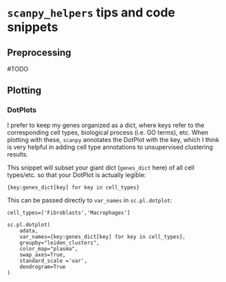 # `scanpy_helpers` tips and code snippets

## Preprocessing
#TODO

## Plotting
### DotPlots
I prefer to keep my genes organized as a dict, where keys refer to the corresponding cell types, biological process (i.e. GO terms), etc. When plotting with these, `scanpy` annotates the DotPlot with the key, which I think is very helpful in adding cell type annotations to unsupervised clustering results.

This snippet will subset your giant dict (`genes_dict` here) of all cell types/etc. so that your DotPlot is actually legible:
```
{key:genes_dict[key] for key in cell_types}
```
This can be passed directly to `var_names` in `sc.pl.dotplot`:
```
cell_types=['Fibroblasts','Macrophages']

sc.pl.dotplot(
    adata,
    var_names={key:genes_dict[key] for key in cell_types},
    groupby="leiden_clusters",
    color_map="plasma",
    swap_axes=True,
    standard_scale ='var',
    dendrogram=True
)
```
